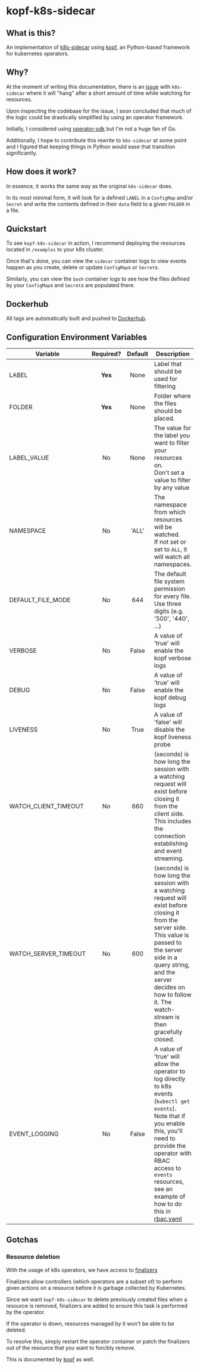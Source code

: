 # kopf-k8s-sidecar

## What is this?

An implementation of [k8s-sidecar](https://github.com/kiwigrid/k8s-sidecar) using [kopf](https://github.com/nolar/kopf), an Python-based framework for kubernetes operators.

## Why?

At the moment of writing this documentation, there is an [issue](https://github.com/kiwigrid/k8s-sidecar/issues/85) with `k8s-sidecar` where it will "hang" after a short amount of time while watching for resources.

Upon inspecting the codebase for the issue, I soon concluded that much of the logic could be drastically simplified by using an operator framework.

Initially, I considered using [operator-sdk](https://github.com/operator-framework/operator-sdk) but I'm not a huge fan of Go.

Additionally, I hope to contribute this rewrite to `k8s-sidecar` at some point and I figured that keeping things in Python would ease that transition significantly.

## How does it work?

In essence, it works the same way as the original `k8s-sidecar` does.

In its most minimal form, it will look for a defined `LABEL` in a `ConfigMap` and/or `Secret` and write the contents defined in their `data` field to a given `FOLDER` in a file.

## Quickstart

To see `kopf-k8s-sidecar` in action, I recommend deploying the resources located in `/examples` to your k8s cluster.

Once that's done, you can view the `sidecar` container logs to view events happen as you create, delete or update `ConfigMap`s or `Secret`s.

Similarly, you can view the `bash` container logs to see how the files defined by your `ConfigMap`s and `Secret`s are populated there.

## Dockerhub

All tags are automatically built and pushed to [Dockerhub](https://hub.docker.com/r/omegavveapon/kopf-k8s-sidecar).

## Configuration Environment Variables

| Variable             | Required?  | Default | Description                                                                                                                                                                                                                                                                      |
| -------------------- |:----------:|:-------:| -------------------------------------------------------------------------------------------------------------------------------------------------------------------------------------------------------------------------------------------------------------------------------- |
| LABEL                | <b>Yes</b> | None    | Label that should be used for filtering                                                                                                                                                                                                                                          |
| FOLDER               | <b>Yes</b> | None    | Folder where the files should be placed.                                                                                                                                                                                                                                         |
| LABEL_VALUE          | No         | None    | The value for the label you want to filter your resources on.<br>Don't set a value to filter by any value                                                                                                                                                                        |
| NAMESPACE            | No         | 'ALL'   | The namespace from which resources will be watched.<br>If not set or set to `ALL`, it will watch all namespaces.                                                                                                                                                                 |
| DEFAULT_FILE_MODE    | No         | 644     | The default file system permission for every file. Use three digits (e.g. '500', '440', ...)                                                                                                                                                                                     |
| VERBOSE              | No         | False   | A value of 'true' will enable the kopf verbose logs                                                                                                                                                                                                                              |
| DEBUG                | No         | False   | A value of 'true' will enable the kopf debug logs                                                                                                                                                                                                                                |
| LIVENESS             | No         | True    | A value of 'false' will disable the kopf liveness probe                                                                                                                                                                                                                          |
| WATCH_CLIENT_TIMEOUT | No         | 660     | (seconds) is how long the session with a watching request will exist before closing it from the client side. This includes the connection establishing and event streaming.                                                                                                      |
| WATCH_SERVER_TIMEOUT | No         | 600     | (seconds) is how long the session with a watching request will exist before closing it from the server side. This value is passed to the server side in a query string, and the server decides on how to follow it. The watch-stream is then gracefully closed.                  |
| EVENT_LOGGING        | No         | False   | A value of 'true' will allow the operator to log directly to k8s events (`kubectl get events`).<br>Note that if you enable this, you'll need to provide the operator with RBAC access to `events` resources, see an example of how to do this in [rbac.yaml](examples/rbac.yaml) |                   |

## Gotchas

### Resource deletion

With the usage of k8s operators, we have access to [finalizers](https://kubernetes.io/docs/tasks/extend-kubernetes/custom-resources/custom-resource-definitions/#finalizers)

Finalizers allow controllers (which operators are a subset of) to perform given actions on a resource before it is garbage collected by Kubernetes.

Since we want `kopf-k8s-sidecar` to delete previously created files when a resource is removed, finalizers are added to ensure this task is performed by the operator.

If the operator is down, resources managed by it won't be able to be deleted.

To resolve this, simply restart the operator container or patch the finalizers out of the resource that you want to forcibly remove.

This is documented by [kopf](https://kopf.readthedocs.io/en/latest/troubleshooting/#kubectl-freezes-on-object-deletion) as well.